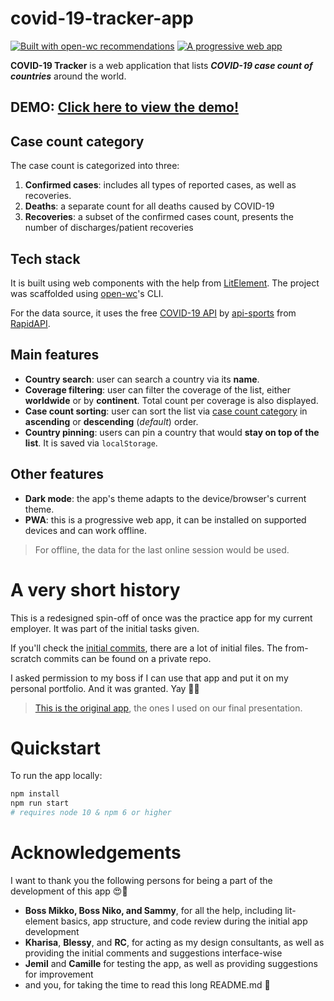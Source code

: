 # covid-19-tracker-app

[![Built with open-wc recommendations](https://img.shields.io/badge/built%20with-open--wc-blue.svg)](https://github.com/open-wc) [![A progressive web app](https://img.shields.io/badge/-progressive%20web%20%20app-orange)](https://web.dev/progressive-web-apps/)

**COVID-19 Tracker** is a web application that lists ***COVID-19 case count of countries*** around the world.

## DEMO: [Click here to view the demo!](https://jjdcabasolo.github.io/covid-19-tracker-app)

## Case count category
The case count is categorized into three:
1. **Confirmed cases**: includes all types of reported cases, as well as recoveries.
2. **Deaths**: a separate count for all deaths caused by COVID-19
3. **Recoveries**: a subset of the confirmed cases count, presents the number of discharges/patient recoveries

## Tech stack
It is built using web components with the help from [LitElement](https://lit-element.polymer-project.org/). The project was scaffolded using [open-wc](https://open-wc.org/)'s CLI.

For the data source, it uses the free [COVID-19 API](https://api-sports.io/documentation/covid-19) by [api-sports](https://rapidapi.com/user/api-sports) from [RapidAPI](https://rapidapi.com/).

## Main features
- **Country search**: user can search a country via its **name**.
- **Coverage filtering**: user can filter the coverage of the list, either **worldwide** or by **continent**. Total count per coverage is also displayed.
- **Case count sorting**: user can sort the list via [case count category](#case-count-category) in **ascending** or **descending** (*default*) order.
- **Country pinning**: users can pin a country that would **stay on top of the list**. It is saved via `localStorage`.

## Other features
- **Dark mode**: the app's theme adapts to the device/browser's current theme.
- **PWA**: this is a progressive web app, it can be installed on supported devices and can work offline.
> For offline, the data for the last online session would be used.

# A very short history

This is a redesigned spin-off of once was the practice app for my current employer. It was part of the initial tasks given.

If you'll check the [initial commits](https://github.com/jjdcabasolo/covid-19-tracker-app/commit/f7705c4e68920899f2f0752c74a8840fe7756c12), there are a lot of initial files. The from-scratch commits can be found on a private repo.

I asked permission to my boss if I can use that app and put it on my personal portfolio. And it was granted. Yay 🥳🎉

> [This is the original app](http://app-tracker-jourish.herokuapp.com/), the ones I used on our final presentation.

# Quickstart

To run the app locally:

```sh
npm install
npm run start
# requires node 10 & npm 6 or higher
```

# Acknowledgements

I want to thank you the following persons for being a part of the development of this app 😍🥰
- **Boss Mikko, Boss Niko, and Sammy**, for all the help, including lit-element basics, app structure, and code review during the initial app development
- **Kharisa**, **Blessy**, and **RC**, for acting as my design consultants, as well as providing the initial comments and suggestions interface-wise
- **Jemil** and **Camille**  for testing the app, as well as providing suggestions for improvement
- and you, for taking the time to read this long README.md 🤣
